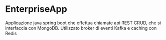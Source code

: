 # EnterpriseApp
Applicazione java spring boot che effettua chiamate api REST CRUD, che si interfaccia con MongoDB. Utilizzato broker di eventi Kafka e caching con Redis
